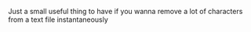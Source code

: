 Just a small useful thing to have if you wanna remove a lot of characters from a text file instantaneously 
